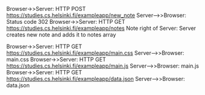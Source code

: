 
Browser->>Server: HTTP POST https://studies.cs.helsinki.fi/exampleapp/new_note
Server-->>Browser: Status code 302 
Browser->>Server: HTTP GET https://studies.cs.helsinki.fi/exampleapp/notes
Note right of Server: Server creates new note and adds it to notes array

Browser->>Server: HTTP GET https://studies.cs.helsinki.fi/exampleapp/main.css
Server-->>Browser: main.css
Browser->>Server: HTTP GET https://studies.cs.helsinki.fi/exampleapp/main.js
Server-->>Browser: main.js
Browser->>Server: HTTP GET https://studies.cs.helsinki.fi/exampleapp/data.json
Server-->>Browser: data.json

